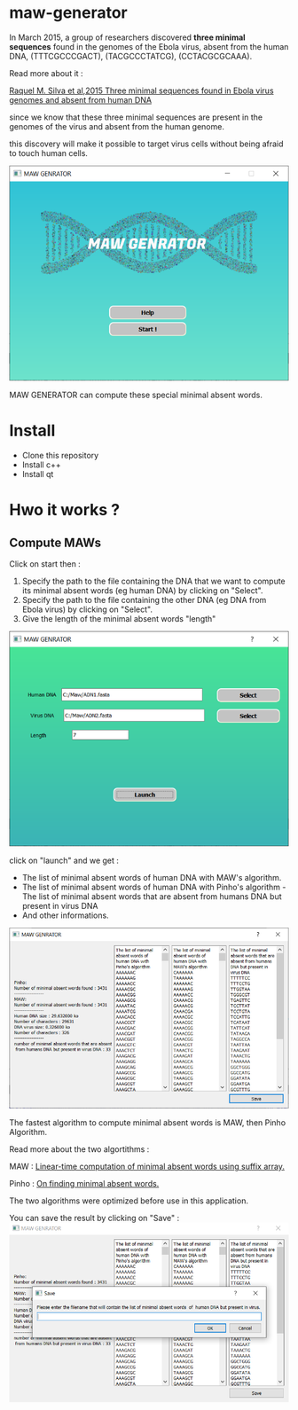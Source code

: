 # maw-generator

In March 2015, a group of researchers  discovered  **three minimal sequences**  found in the genomes of the Ebola virus, absent from the human DNA, (TTTCGCCCGACT), (TACGCCCTATCG), (CCTACGCGCAAA).

Read more about it :

[Raquel M. Silva et al,2015 Three minimal sequences  found in Ebola virus genomes and absent from  human DNA](https://www.ncbi.nlm.nih.gov/pmc/articles/PMC4514932/)

since  we know that  these  three minimal sequences are present in the genomes of the virus and absent from the human  genome.

this  discovery  will  make  it possible to target virus cells  without  being  afraid to touch  human  cells.

![](IMG/Capture01.PNG)

MAW GENERATOR can compute  these  special minimal absent words.


# Install

 - Clone  this repository
 - Install c++
 - Install qt

# Hwo  it  works ?
## Compute  MAWs
Click on start then :
 1. Specify the path to the file containing the DNA that  we  want to compute  its minimal absent words (eg  human DNA) by clicking on "Select".
 2. Specify the path to the file containing the other DNA (eg DNA from Ebola virus) by clicking on "Select".
 3. Give the length of the minimal absent words "length"

![](IMG/Capture02.PNG)

click on "launch" and we  get :
 - The list of minimal absent words of human DNA with  MAW's  algorithm.
 - The list of minimal absent words of human DNA with  Pinho's  algorithm
 -The list of minimal absent words  that are absent from  humans DNA but present in virus DNA
 - And other informations.

![](IMG/Capture03.PNG)
 
The fastest  algorithm to compute minimal absent words  is MAW, then  Pinho  Algorithm.

Read more about the two  algortithms :

MAW : [Linear-time computation of minimal absent words  using  suffix  array.](https://bmcbioinformatics.biomedcentral.com/articles/10.1186/s12859-014-0388-9)

Pinho : [On finding minimal absent words.](https://bmcbioinformatics.biomedcentral.com/articles/10.1186/1471-2105-10-137)

The two  algorithms  were  optimized before use in this application.

You can save the result by clicking on "Save" :
![](IMG/Capture04.PNG) 
